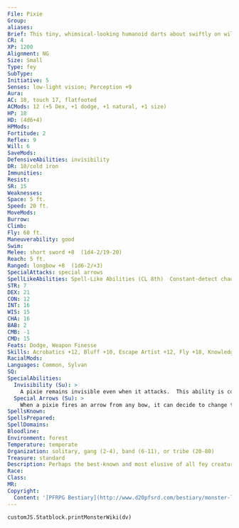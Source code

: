 ```yaml
---
File: Pixie
Group: 
aliases: 
Brief: This tiny, whimsical-looking humanoid darts about swiftly on wildly colored gossamer wings.
CR: 4
XP: 1200
Alignment: NG
Size: Small
Type: fey
SubType: 
Initiative: 5
Senses: low-light vision; Perception +9
Aura: 
AC: 18, touch 17, flatfooted
ACMods: 12 (+5 Dex, +1 dodge, +1 natural, +1 size)
HP: 18
HD: (4d6+4)
HPMods: 
Fortitude: 2
Reflex: 9
Will: 6
SaveMods: 
DefensiveAbilities: invisibility
DR: 10/cold iron
Immunities: 
Resist: 
SR: 15
Weaknesses: 
Space: 5 ft.
Speed: 20 ft.
MoveMods: 
Burrow: 
Climb: 
Fly: 60 ft.
Maneuverability: good
Swim: 
Melee: short sword +8  (1d4-2/19-20)
Reach: 5 ft.
Ranged: longbow +8  (1d6-2/×3)
SpecialAttacks: special arrows
SpellLikeAbilities: Spell-Like Abilities (CL 8th)  Constant-detect chaos, detect evil, detect good, detect law  1/day-dancing lights, detect thoughts (DC 15), dispel magic, entangle (DC 14), lesser confusion (DC 14), permanent image (DC 19; visual and auditory elements only), shield
STR: 7
DEX: 21
CON: 12
INT: 16
WIS: 15
CHA: 16
BAB: 2
CMB: -1
CMD: 15
Feats: Dodge, Weapon Finesse
Skills: Acrobatics +12, Bluff +10, Escape Artist +12, Fly +18, Knowledge (nature) +10, Perception +9, Sense Motive +9, Stealth +16, Use Magic Device +10
RacialMods: 
Languages: Common, Sylvan
SQ: 
SpecialAbilities:
  Invisibility (Su): >
    A pixie remains invisible even when it attacks.  This ability is constant, but the pixie can suppress or resume it as a free action.
  Special Arrows (Su): >
    When a pixie fires an arrow from any bow, it can decide to change the arrow's properties by sprinkling it with magical pixie dust. Doing so is a free action as long as the pixie is the one who fires the arrow.  A pixie can generate a number of uses of dust equal to its Charisma score each day (16 uses per day for most pixies)-the dust is useless to another creature unless the pixie gives the dust freely. In this case, the pixie chooses what effect the dust will have on an arrow when it is applied, and it takes a standard action to apply the dust to the arrow. Once pixie dust is applied to an arrow, the pixie's chosen effect persists on the arrow for only 1 round. As long as an arrow is altered in this way, it does not inflict damage when it hits-it only causes its new effect. A pixie can choose any one of the following three effects when dusting an arrow. Save DCs are Charisma-based.  Charm: The target must succeed on a DC 15 Will save or be affected as though by a charm monster spell for 10 minutes.  Memory Loss: The target must succeed on a DC 15 Will save or be affected by a modify memory spell (this effect can only eliminate the previous 5 minutes of memory-a pixie typically uses this ability to make the target forget it encountered the pixie so it won't chase the pixie when he flees).  Sleep: The target must succeed on a DC 15 Will save or fall asleep for 5 minutes.
SpellsKnown: 
SpellsPrepared: 
SpellDomains: 
Bloodline: 
Environment: forest
Temperature: temperate
Organization: solitary, gang (2-4), band (6-11), or tribe (20-80)
Treasure: standard
Description: Perhaps the best-known and most elusive of all fey creatures, pixies live in the deepest, most pristine forests, but their insatiable curiosity often leads them far from home. Most pixies stand just over 2 feet tall-though they typically fly about the eye level of creatures they're conversing with in order to maintain eye contact- and weigh about 30 pounds. Pixies talk quickly and easily become overexcited.  Strange beings both of and beyond the natural world, pixies have magic that occasionally favors them in strange ways. For example, one out of every 10 pixies exhibits an additional spell-like ability that it can use once per day (caster level 8th), usually baleful polymorph, beast shape II (Tiny creatures only), or even a powerful spell like irresistible dance. Alternatively, you can change the types of effects that pixie dust can have on arrows-as a general rule, these alternate effects should be mind-affecting effects. Confusion, fear, hideous laughter, and hypnotism are all good choices for variant pixie arrow powers. You should take care when assigning alternate powers to a pixie, though, since doing so can create a threat that far exceeds what their physical statistics (and relatively low CR) can logically support.
Race: 
Class: 
MR: 
Copyright:
  Content: '[PFRPG Bestiary](http://www.d20pfsrd.com/bestiary/monster-listings/fey/pixie)'
---
```

```dataviewjs
customJS.Statblock.printMonsterWiki(dv)
```
